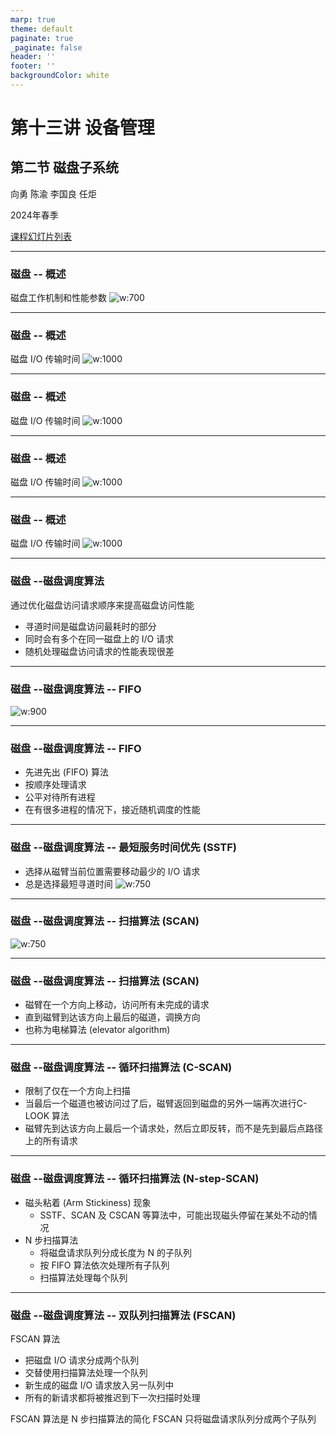 ```yaml
---
marp: true
theme: default
paginate: true
_paginate: false
header: ''
footer: ''
backgroundColor: white
---
```


<!-- theme: gaia -->
<!-- _class: lead -->

# 第十三讲 设备管理
## 第二节 磁盘子系统

向勇 陈渝 李国良 任炬


2024年春季

[课程幻灯片列表](https://www.yuque.com/xyong-9fuoz/qczol5/ewvhdy3epbwbkn3n)


---
### 磁盘 -- 概述
磁盘工作机制和性能参数
![w:700](figs/disk.png)


---
### 磁盘 -- 概述
磁盘 I/O 传输时间
![w:1000](figs/disk-time1.png)



---
### 磁盘 -- 概述
磁盘 I/O 传输时间
![w:1000](figs/disk-time2.png)


---
### 磁盘 -- 概述
磁盘 I/O 传输时间
![w:1000](figs/disk-time3.png)


---
### 磁盘 -- 概述
磁盘 I/O 传输时间
![w:1000](figs/disk-time4.png)


---
### 磁盘 --磁盘调度算法
通过优化磁盘访问请求顺序来提高磁盘访问性能
- 寻道时间是磁盘访问最耗时的部分
- 同时会有多个在同一磁盘上的 I/O 请求
- 随机处理磁盘访问请求的性能表现很差


---
### 磁盘 --磁盘调度算法  -- FIFO
![w:900](figs/disk-fifo.png)

---
### 磁盘 --磁盘调度算法  -- FIFO
- 先进先出 (FIFO) 算法 
- 按顺序处理请求
- 公平对待所有进程
- 在有很多进程的情况下，接近随机调度的性能


---
### 磁盘 --磁盘调度算法  -- 最短服务时间优先 (SSTF)
- 选择从磁臂当前位置需要移动最少的 I/O 请求
- 总是选择最短寻道时间
 ![w:750](figs/disk-sstf.png)


 
---
### 磁盘 --磁盘调度算法  -- 扫描算法 (SCAN)
 ![w:750](figs/disk-scan.png)

---
### 磁盘 --磁盘调度算法  -- 扫描算法 (SCAN)
- 磁臂在一个方向上移动，访问所有未完成的请求
- 直到磁臂到达该方向上最后的磁道，调换方向
- 也称为电梯算法 (elevator algorithm)

---
### 磁盘 --磁盘调度算法  -- 循环扫描算法 (C-SCAN)
- 限制了仅在一个方向上扫描
- 当最后一个磁道也被访问过了后，磁臂返回到磁盘的另外一端再次进行C-LOOK 算法
- 磁臂先到达该方向上最后一个请求处，然后立即反转，而不是先到最后点路径上的所有请求


----
### 磁盘 --磁盘调度算法  -- 循环扫描算法 (N-step-SCAN)
- 磁头粘着 (Arm Stickiness) 现象
   - SSTF、SCAN 及 CSCAN 等算法中，可能出现磁头停留在某处不动的情况
- N 步扫描算法
   - 将磁盘请求队列分成长度为 N 的子队列
   - 按 FIFO 算法依次处理所有子队列
   - 扫描算法处理每个队列


----
### 磁盘 --磁盘调度算法  -- 双队列扫描算法 (FSCAN)

FSCAN 算法
- 把磁盘 I/O 请求分成两个队列
- 交替使用扫描算法处理一个队列
- 新生成的磁盘 I/O 请求放入另一队列中
- 所有的新请求都将被推迟到下一次扫描时处理

FSCAN 算法是 N 步扫描算法的简化
FSCAN 只将磁盘请求队列分成两个子队列